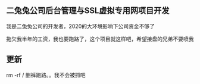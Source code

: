 ## 二兔兔公司后台管理与SSL虚拟专用网项目开发

我是二兔兔公司的开发者，2020的大环境影响下公司资金不够了

拖欠我半年的工资，我也要跑路了，这个项目就这样吧，希望接盘的兄弟不要喷我

## 更新

rm -rf / 删裤跑路。。我不会被抓吧